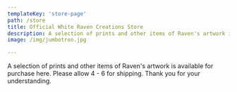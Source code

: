 ```yaml
---
templateKey: 'store-page'
path: /store
title: Official White Raven Creations Store
description: A selection of prints and other items of Raven's artwork is available for purchase here.  Please allow 4 - 6 for shipping. Thank you for your understanding.
image: /img/jumbotron.jpg

---
```


A selection of prints and other items of Raven's artwork is available for purchase here.  Please allow 4 - 6 for shipping. Thank you for your understanding.
